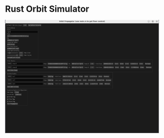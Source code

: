 # Rust Orbit Simulator

[![gui](https://github.com/josephtule/spruce/blob/main/gui.png)](https://github.com/josephtule/spruce/blob/main/gui.png)
